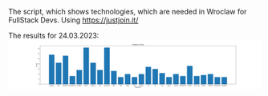 The script, which shows technologies, which are needed in Wroclaw for FullStack Devs.
Using https://justjoin.it/

The results for 24.03.2023:
![img.png](img.png)